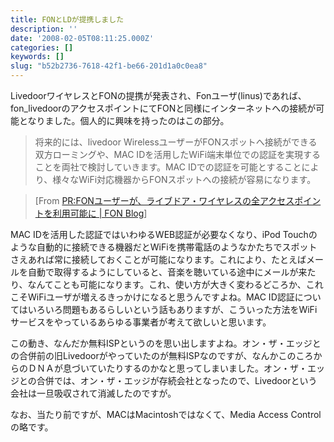 ```yaml
---
title: FONとLDが提携しました
description: ''
date: '2008-02-05T08:11:25.000Z'
categories: []
keywords: []
slug: "b52b2736-7618-42f1-be66-201d1a0c0ea8"
---
```

LivedoorワイヤレスとFONの提携が発表され、Fonユーザ(linus)であれば、fon\_livedoorのアクセスポイントにてFONと同様にインターネットへの接続が可能となりました。個人的に興味を持ったのはこの部分。

> 将来的には、livedoor WirelessユーザーがFONスポットへ接続ができる双方ローミングや、MAC IDを活用したWiFi端末単位での認証を実現することを両社で検討していきます。MAC IDでの認証を可能とすることにより、様々なWiFi対応機器からFONスポットへの接続が容易になります。

> \[From [PR:FONユーザーが、ライブドア・ワイヤレスの全アクセスポイントを利用可能に | FON Blog](http://blog.fon.com/jp/archive//prfonaaaaaaaaaaaaaaaaaaaaaaaaaaacea.html)\]

MAC IDを活用した認証ではいわゆるWEB認証が必要なくなり、iPod Touchのような自動的に接続できる機器だとWiFiを携帯電話のようなかたちでスポットさえあれば常に接続しておくことが可能になります。これにより、たとえばメールを自動で取得するようにしていると、音楽を聴いている途中にメールが来たり、なんてことも可能になります。これ、使い方が大きく変わるどころか、これこそWiFiユーザが増えるきっかけになると思うんですよね。MAC ID認証についてはいろいろ問題もあるらしいという話もありますが、こういった方法をWiFiサービスをやっているあらゆる事業者が考えて欲しいと思います。

この動き、なんだか無料ISPというのを思い出しますよね。オン・ザ・エッジとの合併前の旧Livedoorがやっていたのが無料ISPなのですが、なんかこのころからのＤＮＡが息づいていたりするのかなと思ってしまいました。オン・ザ・エッジとの合併では、オン・ザ・エッジが存続会社となったので、Livedoorという会社は一旦吸収されて消滅したのですが。

なお、当たり前ですが、MACはMacintoshではなくて、Media Access Controlの略です。